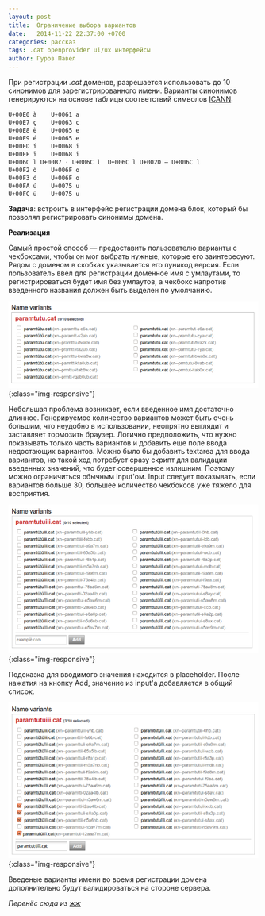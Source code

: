 ```yaml
---
layout: post
title:  Ограничение выбора вариантов 
date:   2014-11-22 22:37:00 +0700
categories: рассказ
tags: .cat openprovider ui/ux интерфейсы
author: Гуров Павел
---
```

При регистрации _.cat_ доменов, разрешается использовать до 10 синонимов для зарегистрированного имени. Варианты синонимов генерируются на основе таблицы соответствий символов [ICANN](http://www.iana.org/domains/idn-tables/tables/cat_ca_1.0.html):

```
U+00E0 à 	U+0061 a
U+00E7 ç 	U+0063 c
U+00E8 è 	U+0065 e
U+00E9 é 	U+0065 e
U+00ED í 	U+0068 i
U+00EF ï 	U+0068 i
U+006C l U+00B7 · U+006C l 	U+006C l U+002D — U+006C l
U+00F2 ò 	U+006F o
U+00F3 ó 	U+006F o
U+00FA ú 	U+0075 u
U+00FC ü 	U+0075 u
```
**Задача**: встроить в интерфейс регистрации домена блок, который бы позволял регистрировать синонимы домена.

**Реализация**

Самый простой способ — предоставить пользователю варианты с чекбоксами, чтобы он мог выбрать нужные, которые его заинтересуют. Рядом с доменом в скобках указывается его пуникод версия. Если пользователь ввел для регистрации доменное имя с умлаутами, то регистрироваться будет имя без умлаутов, а чекбокс напротив введенного названия должен быть выделен по умолчанию.

![name-variants-1](/assets/img/386_original.png){:class="img-responsive"}

Небольшая проблема возникает, если введенное имя достаточно длинное. Генерируемое количество вариантов может быть очень большим, что неудобно в использовании, неопрятно выглядит и заставляет тормозить браузер. Логично предположить, что нужно показывать только часть вариантов и добавить еще поле ввода недостающих вариантов. Можно было бы добавить textarea для ввода вариантов, но такой ход потребует сразу скрипт для валидации введенных значений, что будет совершенное излишним. Поэтому можно ограничиться обычным input'ом. Input следует показывать, если вариантов больше 30, большее количество чекбоксов уже тяжело для восприятия.

![name-variants-2](/assets/img/672_original.png){:class="img-responsive"}

Подсказка для вводимого значения находится в placeholder. После нажатия на кнопку Add, значение из input'а добавляется в общий список.

![name-variants-3](/assets/img/798_original.png){:class="img-responsive"}

Введеные варианты имени во время регистрации домена дополнительно будут валидироваться на стороне сервера.

*Перенёс сюда из [жж](https://gurovpavel.livejournal.com/962.html)*

